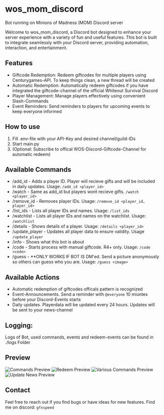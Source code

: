 # wos_mom_discord
Bot running on Minions of Madness (MOM) Discord server

Welcome to wos_mom_discord, a Discord bot designed to enhance your server experience with a variety of fun and useful features. This bot is built to integrate seamlessly with your Discord server, providing automation, interaction, and entertainment.

## Features
- Giftcode Redemption: Redeem giftcodes for multiple players using Centurygames-API. To keep things clean, a new thread will be created
- Automatic Redemption: Automatically redeem giftcodes if you have integrated the giftcode-channel of the official Whiteout Survival Discord
- Player Management: Manage players effectively using convenient Slash-Commands
- Event Reminders: Send reminders to players for upcoming events to keep everyone informed

## How to use
1. Fill .env-file with your API-Key and desired channel/guild-IDs
2. Start main.py
3. (Optional: Subscribe to offical WOS-Discord-Giftcode-Channel for automatic redeem)

## Available Commands
- /add_id - Adds a player ID. Player will recieve gifts and will be included in daily updates. Usage: `/add_id <player_id>`
- /watch - Same as add_id but players wont recieve gifts. `/watch <player_id>`
- /remove_id - Removes player IDs. Usage: `/remove_id <player_id, player_id>`
- /list_ids - Lists all player IDs and names. Usage: `/list_ids`
- /watchlist - Lists all player IDs and names on the watchlist. Usage: `/watchlist`
- /details - Shows details of a player. Usage: `/details <player_id>`
- /update_player - Updates all player data to ensure validity. Usage `/update_player`
- /info - Shows what this bot is about 
- /code - Starts process with manual giftcode. R4+ only. Usage: `/code <code>`
- /guess - **ONLY WORKS IF BOT IS DM'ed. Send a picture anonymously so others can guess who you are. Usage: `/guess <image>`

## Available Actions
- Automatic redemption of giftcodes officals pattern is recognized
- Event-Announcements. Send a reminder with `@everyone` 10 miuntes before your Discord-Events starts
- Daily updates. Playerdata will be updated every 24 hours. Updates will be sent to your news-channel

## Logging:
Logs of Bot, used commands, events and redeem-events can be found in ./logs Folder

## Preview
![Commands Preview](https://github.com/user-attachments/assets/61655145-b5e0-4cb6-9eab-a245a57ac84b)
![Redeem Preview](https://github.com/user-attachments/assets/70c70e58-e241-4813-b7c7-f984a9776f10)
![Various Commands Preview](https://github.com/user-attachments/assets/ccc4ad80-18cc-4c95-b297-bc07c0573edd)
![Update News Preview](https://github.com/user-attachments/assets/5a3263bd-919e-40e0-ab72-13ecd3d1d0cc)

## Contact
Feel free to reach out if you find bugs or have ideas for new features. Find me on discord: `gfxspeed` 
